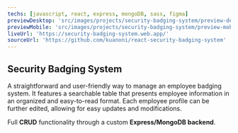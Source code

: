 ```yaml
---
techs: [javascript, react, express, mongoDB, sass, figma]
previewDesktop: 'src/images/projects/security-badging-system/preview-desktop.webp'
previewMobile: 'src/images/projects/security-badging-system/preview-mobile.webp'
liveUrl: 'https://security-badging-system.web.app/'
sourceUrl: 'https://github.com/kuanoni/react-security-badging-system'
---
```


## Security Badging System

A straightforward and user-friendly way to manage an employee badging system.
It features a searchable table that presents employee information in an organized and easy-to-read format.
Each employee profile can be further edited, allowing for easy updates and modifications.

Full **CRUD** functionality through a custom **Express/MongoDB backend**.
